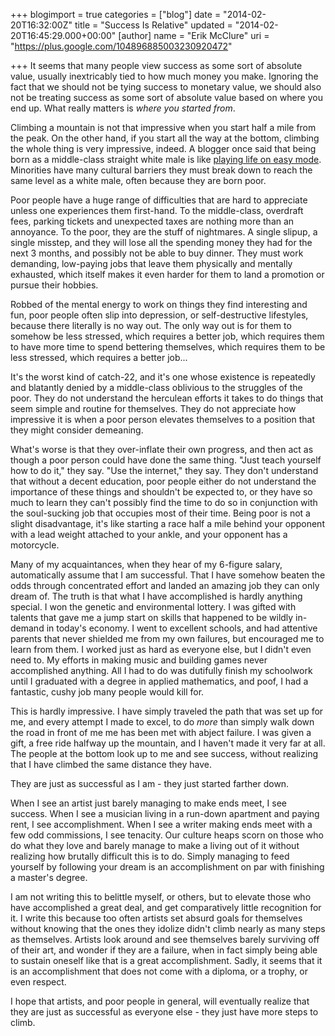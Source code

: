 +++
blogimport = true
categories = ["blog"]
date = "2014-02-20T16:32:00Z"
title = "Success Is Relative"
updated = "2014-02-20T16:45:29.000+00:00"
[author]
name = "Erik McClure"
uri = "https://plus.google.com/104896885003230920472"

+++
It seems that many people view success as some sort of absolute value, usually inextricably tied to how much money you make. Ignoring the fact that we should not be tying success to monetary value, we should also not be treating success as some sort of absolute value based on where you end up. What really matters is *where you started from*.

Climbing a mountain is not that impressive when you start half a mile from the peak. On the other hand, if you start all the way at the bottom, climbing the whole thing is very impressive, indeed. A blogger once said that being born as a middle-class straight white male is like [playing life on easy mode](http://whatever.scalzi.com/2012/05/15/straight-white-male-the-lowest-difficulty-setting-there-is/). Minorities have many cultural barriers they must break down to reach the same level as a white male, often because they are born poor.

Poor people have a huge range of difficulties that are hard to appreciate unless one experiences them first-hand. To the middle-class, overdraft fees, parking tickets and unexpected taxes are nothing more than an annoyance. To the poor, they are the stuff of nightmares. A single slipup, a single misstep, and they will lose all the spending money they had for the next 3 months, and possibly not be able to buy dinner. They must work demanding, low-paying jobs that leave them physically and mentally exhausted, which itself makes it even harder for them to land a promotion or pursue their hobbies.

Robbed of the mental energy to work on things they find interesting and fun, poor people often slip into depression, or self-destructive lifestyles, because there literally is no way out. The only way out is for them to somehow be less stressed, which requires a better job, which requires them to have more time to spend bettering themselves, which requires them to be less stressed, which requires a better job...

It's the worst kind of catch-22, and it's one whose existence is repeatedly and blatantly denied by a middle-class oblivious to the struggles of the poor. They do not understand the herculean efforts it takes to do things that seem simple and routine for themselves. They do not appreciate how impressive it is when a poor person elevates themselves to a position that they might consider demeaning.

What's worse is that they over-inflate their own progress, and then act as though a poor person could have done the same thing. "Just teach yourself how to do it," they say. "Use the internet," they say. They don't understand that without a decent education, poor people either do not understand the importance of these things and shouldn't be expected to, or they have so much to learn they can't possibly find the time to do so in conjunction with the soul-sucking job that occupies most of their time. Being poor is not a slight disadvantage, it's like starting a race half a mile behind your opponent with a lead weight attached to your ankle, and your opponent has a motorcycle.

Many of my acquaintances, when they hear of my 6-figure salary, automatically assume that I am successful. That I have somehow beaten the odds through concentrated effort and landed an amazing job they can only dream of. The truth is that what I have accomplished is hardly anything special. I won the genetic and environmental lottery. I was gifted with talents that gave me a jump start on skills that happened to be wildly in-demand in today's economy. I went to excellent schools, and had attentive parents that never shielded me from my own failures, but encouraged me to learn from them. I worked just as hard as everyone else, but I didn't even need to. My efforts in making music and building games never accomplished anything. All I had to do was dutifully finish my schoolwork until I graduated with a degree in applied mathematics, and poof, I had a fantastic, cushy job many people would kill for.

This is hardly impressive. I have simply traveled the path that was set up for me, and every attempt I made to excel, to do *more* than simply walk down the road in front of me me has been met with abject failure. I was given a gift, a free ride halfway up the mountain, and I haven't made it very far at all. The people at the bottom look up to me and see success, without realizing that I have climbed the same distance they have.

They are just as successful as I am - they just started farther down.

When I see an artist just barely managing to make ends meet, I see success. When I see a musician living in a run-down apartment and paying rent, I see accomplishment. When I see a writer making ends meet with a few odd commissions, I see tenacity. Our culture heaps scorn on those who do what they love and barely manage to make a living out of it without realizing how brutally difficult this is to do. Simply managing to feed yourself by following your dream is an accomplishment on par with finishing a master's degree. 

I am not writing this to belittle myself, or others, but to elevate those who have accomplished a great deal, and get comparatively little recognition for it. I write this because too often artists set absurd goals for themselves without knowing that the ones they idolize didn't climb nearly as many steps as themselves. Artists look around and see themselves barely surviving off of their art, and wonder if they are a failure, when in fact simply being able to sustain oneself like that is a great accomplishment. Sadly, it seems that it is an accomplishment that does not come with a diploma, or a trophy, or even respect.

I hope that artists, and poor people in general, will eventually realize that they are just as successful as everyone else - they just have more steps to climb.
